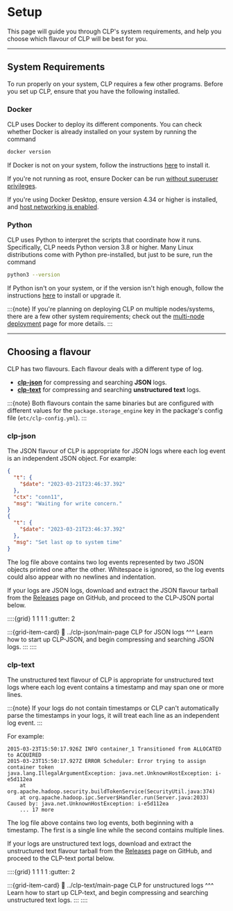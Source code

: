 # Setup

This page will guide you through CLP's system requirements, and help you choose which flavour of CLP will be best for you.

---

## System Requirements

To run properly on your system, CLP requires a few other programs. Before you set up CLP, ensure that you have the following installed.

### Docker

CLP uses Docker to deploy its different components. You can check whether Docker is already installed on your system by running the command

``` bash
docker version
```

If Docker is not on your system, follow the instructions [here][Docker] to install it. 

If you're not running as root, ensure Docker can be run [without superuser privileges][docker-non-root].

If you're using Docker Desktop, ensure version 4.34 or higher is installed, and [host networking is enabled][docker-desktop-host-networking].

### Python

CLP uses Python to interpret the scripts that coordinate how it runs. Specifically, CLP needs Python version 3.8 or higher. Many Linux distributions come with Python pre-installed, but just to be sure, run the command

``` bash
python3 --version
```

If Python isn't on your system, or if the version isn't high enough, follow the instructions [here][Python] to install or upgrade it.

:::{note}
If you're planning on deploying CLP on multiple nodes/systems, there are a few other system requirements; check out the [multi-node deployment](../../quick-start-cluster-setup/multi-node) page for more details.
:::

---

## Choosing a flavour

CLP has two flavours. Each flavour deals with a different type of log.

* **[clp-json](#clp-json)** for compressing and searching **JSON** logs.
* **[clp-text](#clp-text)** for compressing and searching **unstructured text** logs.

:::{note}
Both flavours contain the same binaries but are configured with different values for the
`package.storage_engine` key in the package's config file (`etc/clp-config.yml`).
:::

### clp-json

The JSON flavour of CLP is appropriate for JSON logs where each log event is an independent JSON
object. For example:

```json lines
{
  "t": {
    "$date": "2023-03-21T23:46:37.392"
  },
  "ctx": "conn11",
  "msg": "Waiting for write concern."
}
{
  "t": {
    "$date": "2023-03-21T23:46:37.392"
  },
  "msg": "Set last op to system time"
}
```

The log file above contains two log events represented by two JSON objects printed one after the
other. Whitespace is ignored, so the log events could also appear with no newlines and indentation.

If your logs are JSON logs, download and extract the JSON flavour tarball from the [Releases][clp-releases] page on GitHub, and proceed to the CLP-JSON portal below.

::::{grid} 1 1 1 1
:gutter: 2

:::{grid-item-card}
:link: ../clp-json/main-page
CLP for JSON logs
^^^
Learn how to start up CLP-JSON, and begin compressing and searching JSON logs.
:::
::::

### clp-text

The unstructured text flavour of CLP is appropriate for unstructured text logs where each log event contains a
timestamp and may span one or more lines.

:::{note}
If your logs do not contain timestamps or CLP can't automatically parse the timestamps in your logs,
it will treat each line as an independent log event.
:::

For example:

```
2015-03-23T15:50:17.926Z INFO container_1 Transitioned from ALLOCATED to ACQUIRED
2015-03-23T15:50:17.927Z ERROR Scheduler: Error trying to assign container token
java.lang.IllegalArgumentException: java.net.UnknownHostException: i-e5d112ea
    at org.apache.hadoop.security.buildTokenService(SecurityUtil.java:374)
    at org.apache.hadoop.ipc.Server$Handler.run(Server.java:2033)
Caused by: java.net.UnknownHostException: i-e5d112ea
    ... 17 more
```

The log file above contains two log events, both beginning with a timestamp. The first is a single
line while the second contains multiple lines.

If your logs are unstructured text logs, download and extract the unstructured text flavour tarball from the [Releases][clp-releases] page on GitHub, and proceed to the CLP-text portal below.

::::{grid} 1 1 1 1
:gutter: 2

:::{grid-item-card}
:link: ../clp-text/main-page
CLP for unstructured logs
^^^
Learn how to start up CLP-text, and begin compressing and searching unstructured text logs.
:::
::::

[Docker]: https://docs.docker.com/engine/install/
[docker-non-root]: https://docs.docker.com/engine/install/linux-postinstall/#manage-docker-as-a-non-root-user
[docker-desktop-host-networking]: https://docs.docker.com/engine/network/drivers/host/#docker-desktop
[Python]: https://www.geeksforgeeks.org/how-to-install-python-on-linux/
[clp-releases]: https://github.com/y-scope/clp/releases
